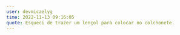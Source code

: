 ```yaml
---
user: devmicaelyg
time: 2022-11-13 09:16:05
quote: Esqueci de trazer um lençol para colocar no colchonete.
---
```


